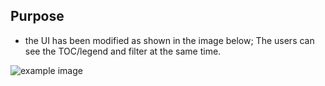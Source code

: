 ## Purpose

* the UI has been modified as shown in the image below; The users can see the TOC/legend and filter at the same time.

![example image](image.jpg)
